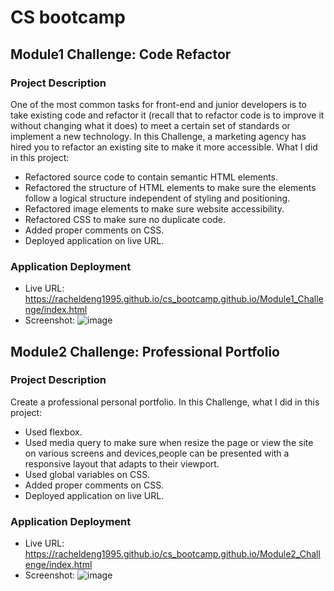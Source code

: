 # CS bootcamp

## Module1 Challenge: Code Refactor

### Project Description

One of the most common tasks for front-end and junior developers is to take existing code and refactor it (recall that to refactor code is to improve it without changing what it does) to meet a certain set of standards or implement a new technology. In this Challenge, a marketing agency has hired you to refactor an existing site to make it more accessible. What I did in this project:
* Refactored source code to contain semantic HTML elements.
* Refactored the structure of HTML elements to make sure the elements follow a logical structure independent of styling and positioning.
* Refactored image elements to make sure website accessibility.
* Refactored CSS to make sure no duplicate code.
* Added proper comments on CSS.
* Deployed application on live URL.

### Application Deployment
* Live URL: https://racheldeng1995.github.io/cs_bootcamp.github.io/Module1_Challenge/index.html 
* Screenshot: ![image](https://user-images.githubusercontent.com/48065400/175192519-cc1478c3-18d9-4e83-a59c-27a1178de9fb.png)



## Module2 Challenge: Professional Portfolio

### Project Description

Create a professional personal portfolio. In this Challenge, what I did in this project:
* Used flexbox.
* Used media query to make sure when resize the page or view the site on various screens and devices,people can be presented with a responsive layout that adapts to their viewport.
* Used global variables on CSS.
* Added proper comments on CSS.
* Deployed application on live URL.

### Application Deployment
* Live URL: https://racheldeng1995.github.io/cs_bootcamp.github.io/Module2_Challenge/index.html 
* Screenshot: ![image](https://user-images.githubusercontent.com/48065400/175192488-38b93646-debb-426c-afa8-51258825dfb1.png)
